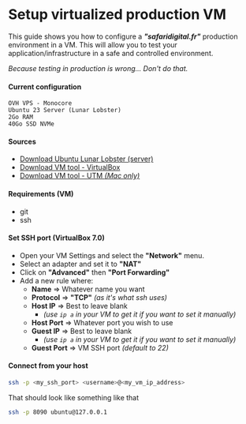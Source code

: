 # Setup virtualized production VM

This guide shows you how to configure a **_"safaridigital.fr"_** production environment in a VM. This will allow you to test your application/infrastructure in a safe and controlled environment.

_Because testing in production is wrong... Don't do that._

#### Current configuration

```
OVH VPS - Monocore
Ubuntu 23 Server (Lunar Lobster)
2Go RAM
40Go SSD NVMe
```

#### Sources

-   [Download Ubuntu Lunar Lobster (server)](https://releases.ubuntu.com/lunar/ubuntu-23.04-live-server-amd64.iso)
-   [Download VM tool - VirtualBox](https://www.virtualbox.org/)
-   [Download VM tool - UTM _(Mac only)_](https://mac.getutm.app/)

#### Requirements (VM)

-   git
-   ssh

#### Set SSH port (VirtualBox 7.0)

-   Open your VM Settings and select the **"Network"** menu.
-   Select an adapter and set it to **"NAT"**
-   Click on **"Advanced"** then **"Port Forwarding"**
-   Add a new rule where:
    -   **Name** => Whatever name you want
    -   **Protocol** => **"TCP"** _(as it's what ssh uses)_
    -   **Host IP** => Best to leave blank
        -   _(use `ip a` in your VM to get it if you want to set it manually)_
    -   **Host Port** => Whatever port you wish to use
    -   **Guest IP** => Best to leave blank
        -   _(use `ip a` in your VM to get it if you want to set it manually)_
    -   **Guest Port** => VM SSH port _(default to 22)_

#### Connect from your host

```bash
ssh -p <my_ssh_port> <username>@<my_vm_ip_address>
```

That should look like something like that

```bash
ssh -p 8090 ubuntu@127.0.0.1
```
